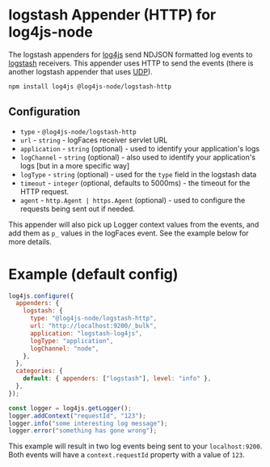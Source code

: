 # logstash Appender (HTTP) for log4js-node

The logstash appenders for [log4js](https://log4js-node.github.io/log4js-node) send NDJSON formatted log events to [logstash](https://www.elastic.co/products/logstash) receivers. This appender uses HTTP to send the events (there is another logstash appender that uses [UDP](https://github.com/log4js-node/logstashUDP)).

```bash
npm install log4js @log4js-node/logstash-http
```

## Configuration

- `type` - `@log4js-node/logstash-http`
- `url` - `string` - logFaces receiver servlet URL
- `application` - `string` (optional) - used to identify your application's logs
- `logChannel` - `string` (optional) - also used to identify your application's logs [but in a more specific way]
- `logType` - `string` (optional) - used for the `type` field in the logstash data
- `timeout` - `integer` (optional, defaults to 5000ms) - the timeout for the HTTP request.
- `agent` - `http.Agent | https.Agent` (optional) - used to configure the requests being sent out if needed.

This appender will also pick up Logger context values from the events, and add them as `p_` values in the logFaces event. See the example below for more details.

# Example (default config)

```javascript
log4js.configure({
  appenders: {
    logstash: {
      type: "@log4js-node/logstash-http",
      url: "http://localhost:9200/_bulk",
      application: "logstash-log4js",
      logType: "application",
      logChannel: "node",
    },
  },
  categories: {
    default: { appenders: ["logstash"], level: "info" },
  },
});

const logger = log4js.getLogger();
logger.addContext("requestId", "123");
logger.info("some interesting log message");
logger.error("something has gone wrong");
```

This example will result in two log events being sent to your `localhost:9200`. Both events will have a `context.requestId` property with a value of `123`.
